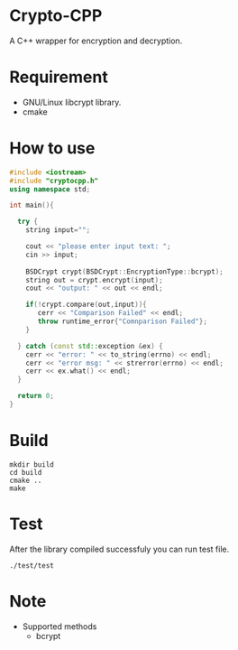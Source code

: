# Crypto-CPP
A C++ wrapper for encryption and decryption.

# Requirement

* GNU/Linux libcrypt library.
* cmake

# How to use

```c++
#include <iostream>
#include "cryptocpp.h"
using namespace std;

int main(){

  try {
    string input="";

    cout << "please enter input text: ";
    cin >> input; 
    
    BSDCrypt crypt(BSDCrypt::EncryptionType::bcrypt);
    string out = crypt.encrypt(input);
    cout << "output: " << out << endl;

    if(!crypt.compare(out,input)){
       cerr << "Comparison Failed" << endl;
       throw runtime_error{"Comnparison Failed"};
    }

  } catch (const std::exception &ex) {
    cerr << "error: " << to_string(errno) << endl;
    cerr << "error msg: " << strerror(errno) << endl;
    cerr << ex.what() << endl;
  }

  return 0;
}

```

# Build

```
mkdir build
cd build
cmake ..
make

```

# Test

After the library compiled successfuly you can run test file.

```
./test/test
```

# Note

* Supported methods
  * bcrypt
